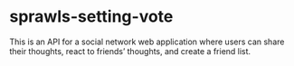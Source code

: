 # sprawls-setting-vote
This is an API for a social network web application where users can share their thoughts, react to friends’ thoughts, and create a friend list.
